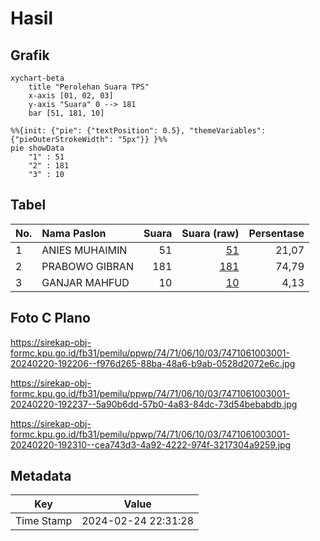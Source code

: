 # Hasil

## Grafik

```mermaid
xychart-beta
    title "Perolehan Suara TPS"
    x-axis [01, 02, 03]
    y-axis "Suara" 0 --> 181
    bar [51, 181, 10]
```

```mermaid
%%{init: {"pie": {"textPosition": 0.5}, "themeVariables": {"pieOuterStrokeWidth": "5px"}} }%%
pie showData
    "1" : 51
    "2" : 181
    "3" : 10
```

## Tabel

| No. | Nama Paslon    | Suara | Suara (raw) | Persentase |
|:--- |:-------------- | -----:| -----------:| ----------:|
| 1   | ANIES MUHAIMIN | 51    | [51][p-1]   | 21,07      |
| 2   | PRABOWO GIBRAN | 181   | [181][p-2]  | 74,79      |
| 3   | GANJAR MAHFUD  | 10    | [10][p-3]   | 4,13       |


[p-1]: https://github.com/gigit-pemilu/pemilu-2024-74-sulawesi-tenggara/blob/main/pilpres/hitung-suara/sub/74-sulawesi-tenggara/sub/71-kota-kendari/sub/06-abeli/sub/1003-abeli/sub/001-tps/sub/paslon-1.txt
[p-2]: https://github.com/gigit-pemilu/pemilu-2024-74-sulawesi-tenggara/blob/main/pilpres/hitung-suara/sub/74-sulawesi-tenggara/sub/71-kota-kendari/sub/06-abeli/sub/1003-abeli/sub/001-tps/sub/paslon-2.txt
[p-3]: https://github.com/gigit-pemilu/pemilu-2024-74-sulawesi-tenggara/blob/main/pilpres/hitung-suara/sub/74-sulawesi-tenggara/sub/71-kota-kendari/sub/06-abeli/sub/1003-abeli/sub/001-tps/sub/paslon-3.txt

## Foto C Plano

https://sirekap-obj-formc.kpu.go.id/fb31/pemilu/ppwp/74/71/06/10/03/7471061003001-20240220-192206--f976d265-88ba-48a6-b9ab-0528d2072e6c.jpg

https://sirekap-obj-formc.kpu.go.id/fb31/pemilu/ppwp/74/71/06/10/03/7471061003001-20240220-192237--5a90b6dd-57b0-4a83-84dc-73d54bebabdb.jpg

https://sirekap-obj-formc.kpu.go.id/fb31/pemilu/ppwp/74/71/06/10/03/7471061003001-20240220-192310--cea743d3-4a92-4222-974f-3217304a9259.jpg


## Metadata

| Key        | Value               |
| ---------- | ------------------- |
| Time Stamp | 2024-02-24 22:31:28 |



